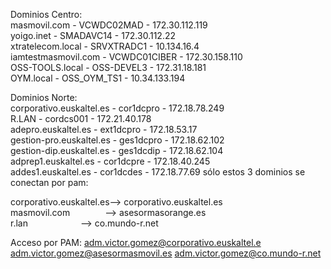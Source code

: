 Dominios Centro:  
masmovil.com - VCWDC02MAD - 172.30.112.119  
yoigo.inet - SMADAVC14 - 172.30.112.22  
xtratelecom.local - SRVXTRADC1 - 10.134.16.4  
iamtestmasmovil.com - VCWDC01CIBER - 172.30.158.110  
OSS-TOOLS.local - OSS-DEVEL3 - 172.31.18.181  
OYM.local - OSS_OYM_TS1 - 10.34.133.194  
  
Dominios Norte:  
corporativo.euskaltel.es - cor1dcpro - 172.18.78.249  
R.LAN - cordcs001 - 172.21.40.178  
adepro.euskaltel.es - ext1dcpro - 172.18.53.17  
gestion-pro.euskaltel.es - ges1dcpro - 172.18.62.102  
gestion-dip.euskaltel.es - ges1dcdip - 172.18.62.104  
adprep1.euskaltel.es - cor1dcpre - 172.18.40.245  
addes1.euskaltel.es - cor1dcdes - 172.18.77.69 sólo estos 3 dominios se conectan por pam:

corporativo.euskaltel.es--> corporativo.euskaltel.es  
masmovil.com    --> asesormasorange.es  
r.lan      --> co.mundo-r.net

Acceso por PAM:
adm.victor.gomez@corporativo.euskaltel.e
adm.victor.gomez@asesormasmovil.es
adm.victor.gomez@co.mundo-r.net